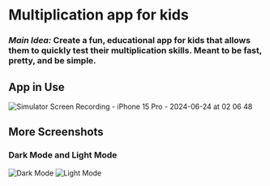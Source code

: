 # Multiplication app for kids
### *Main Idea:* Create a fun, educational app for kids that allows them to quickly test their multiplication skills. Meant to be fast, pretty, and be simple.
## App in Use
![Simulator Screen Recording - iPhone 15 Pro - 2024-06-24 at 02 06 48](https://github.com/avan36/Multiplication-Game-for-Kids-iPhone/assets/158532304/f0cf7a4e-9714-478e-85ba-7d9ce1cfa9d0)

## More Screenshots
### Dark Mode and Light Mode
![Dark Mode](https://github.com/avan36/Multiplication-Game-for-Kids-iPhone/assets/158532304/94938c72-e926-4c4c-b0d5-2bc1e63ae9f7)
![Light Mode](https://github.com/avan36/Multiplication-Game-for-Kids-iPhone/assets/158532304/a3f43a78-addd-4b22-9de2-18a75bd3bca0)
